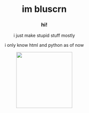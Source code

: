 <center><h1 align="center">im bluscrn</h1>
<h3 align="center">hi!</h3>
<p align="center">i just make stupid stuff mostly</p>
<p align="center">i only know html and python as of now</p>


  <a href="https://github.com/anuraghazra/github-readme-stats">
    <img height=180 align="center" src="https://github-readme-stats.vercel.app/api?username=Bluscrn99" />
  </a>
</center>
